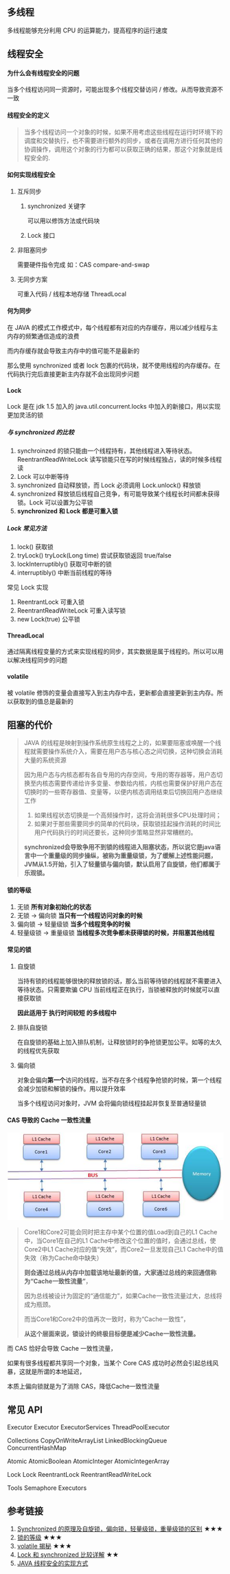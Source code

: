 ## 多线程

多线程能够充分利用 CPU 的运算能力，提高程序的运行速度



## 线程安全

#### 为什么会有线程安全的问题

当多个线程访问同一资源时，可能出现多个线程交替访问 / 修改。从而导致资源不一致

#### 线程安全的定义

> 当多个线程访问一个对象的时候，如果不用考虑这些线程在运行时环境下的调度和交替执行，也不需要进行额外的同步，或者在调用方进行任何其他的协调操作，调用这个对象的行为都可以获取正确的结果，那这个对象就是线程安全的. 

#### 如何实现线程安全

1. 互斥同步

   1. synchronized 关键字

      可以用以修饰方法或代码块

   2. Lock 接口

2. 非阻塞同步

   需要硬件指令完成 如：CAS compare-and-swap

3. 无同步方案

   可重入代码 / 线程本地存储 ThreadLocal

#### 何为同步

在 JAVA 的模式工作模式中，每个线程都有对应的内存缓存，用以减少线程与主内存的频繁通信造成的浪费

而内存缓存就会导致主内存中的值可能不是最新的

那么使用 synchronized 或者 lock 包裹的代码块，就不使用线程的内存缓存。在代码执行完后直接更新主内存就不会出现同步问题

#### Lock

Lock 是在 jdk 1.5 加入的 java.util.concurrent.locks 中加入的新接口，用以实现更加灵活的锁

##### 与 synchronized 的比较

1. synchroinzed 的锁只能由一个线程持有，其他线程进入等待状态。ReentrantReadWriteLock 读写锁能只在写的时候线程独占，读的时候多线程读
2. Lock 可以中断等待
3. synchronized 自动释放锁，而 Lock 必须调用 Lock.unlock() 释放锁
4. synchronized 释放锁后线程自己竞争，有可能导致某个线程长时间都未获得锁。Lock 可以设置为公平锁
5. **synchronized 和 Lock 都是可重入锁**

##### Lock 常见方法

1. lock()  获取锁
2. tryLock() tryLock(Long time) 尝试获取锁返回 true/false 
3. lockInterruptibly() 获取可中断的锁
4. interruptibly() 中断当前线程的等待

常见 Lock 实现

1. ReentrantLock 可重入锁
2. ReentrantReadWriteLock 可重入读写锁
3. new Lock(true) 公平锁

#### ThreadLocal

通过隔离线程变量的方式来实现线程的同步，其实数据是属于线程的。所以可以用以解决线程同步的问题

#### volatile

被 volatile 修饰的变量会直接写入到主内存中去，更新都会直接更新到主内存。所以获取到的值总是最新的



## 阻塞的代价

> JAVA 的线程是映射到操作系统原生线程之上的，如果要阻塞或唤醒一个线程就需要操作系统介入，需要在用户态与核心态之间切换，这种切换会消耗大量的系统资源
>
> 因为用户态与内核态都有各自专用的内存空间，专用的寄存器等，用户态切换至内核态需要传递给许多变量、参数给内核，内核也需要保护好用户态在切换时的一些寄存器值、变量等，以便内核态调用结束后切换回用户态继续工作
>
> 1. 如果线程状态切换是一个高频操作时，这将会消耗很多CPU处理时间；
> 2. 如果对于那些需要同步的简单的代码块，获取锁挂起操作消耗的时间比用户代码执行的时间还要长，这种同步策略显然非常糟糕的。
>
> **synchronized会导致争用不到锁的线程进入阻塞状态，所以说它是java语言中一个重量级的同步操纵，被称为重量级锁，为了缓解上述性能问题，JVM从1.5开始，引入了轻量锁与偏向锁，默认启用了自旋锁，他们都属于乐观锁。**

#### 锁的等级

1. 无锁	**所有对象初始化的状态**
2. 无锁 -> 偏向锁  **当只有一个线程访问对象的时候**
3. 偏向锁 -> 轻量级锁  **当多个线程竞争的时候**
4. 轻量级锁 -> 重量级锁   **当线程多次竞争都未获得锁的时候，并阻塞其他线程**

#### 常见的锁

1. 自旋锁

   当持有锁的线程能够很快的释放锁的话，那么当前等待锁的线程就不需要进入等待状态。只需要欺骗 CPU 当前线程正在执行，当锁被释放的时候就可以直接获取锁

   **因此适用于 执行时间较短 的多线程中**

2. 排队自旋锁

   在自旋锁的基础上加入排队机制，让释放锁时的争抢锁更加公平。如等的太久的线程优先获取

3. 偏向锁

   对象会偏向**第一个**访问的线程，当不存在多个线程争抢锁的时候，第一个线程会减少加锁和解锁的操作。用以提升效率

   当多个线程访问对象时，JVM 会将偏向锁线程挂起并恢复至普通轻量锁

#### CAS 导致的 Cache 一致性流量

![CPU](../../img/cpu.jpg)

> Core1和Core2可能会同时把主存中某个位置的值Load到自己的L1 Cache中，当Core1在自己的L1 Cache中修改这个位置的值时，会通过总线，使Core2中L1 Cache对应的值“失效”，而Core2一旦发现自己L1 Cache中的值失效（称为Cache命中缺失）
>
> **则会通过总线从内存中加载该地址最新的值，大家通过总线的来回通信称为“Cache一致性流量”**，
>
> 因为总线被设计为固定的“通信能力”，如果Cache一致性流量过大，总线将成为瓶颈。
>
> 而当Core1和Core2中的值再次一致时，称为“Cache一致性”，
>
> **从这个层面来说，锁设计的终极目标便是减少Cache一致性流量。**

而 CAS 恰好会导致 Cache 一致性流量，

如果有很多线程都共享同一个对象，当某个 Core CAS 成功时必然会引起总线风暴，这就是所谓的本地延迟，

本质上偏向锁就是为了消除 CAS，降低Cache一致性流量



## 常见 API

Executor	Executor ExecutorServices ThreadPoolExecutor

Collections	CopyOnWriteArrayList LinkedBlockingQueue ConcurrentHashMap

Atomic		AtomicBoolean AtomicInteger AtomicIntegerArray

Lock		Lock ReentrantLock ReentrantReadWriteLock

Tools		Semaphore Executors

## 参考链接

1. [Synchronized 的原理及自旋锁，偏向锁，轻量级锁，重量级锁的区别](http://blog.csdn.net/kirito_j/article/details/79201213) ★★★
2. [锁的等级](https://www.cnblogs.com/wewill/p/8058292.html) ★★★
3. [volatile 揭秘](https://www.cnblogs.com/tangyanbo/p/6538488.html) ★★★
4. [Lock 和 synchronized 比较详解](https://www.cnblogs.com/handsomeye/p/5999362.html) ★★
5. [JAVA 线程安全的实现方式](http://blog.csdn.net/fcc7619666/article/details/52022025)